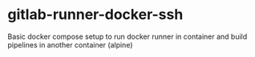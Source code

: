 # gitlab-runner-docker-ssh
Basic docker compose setup to run docker runner in container and build pipelines in another container (alpine)
